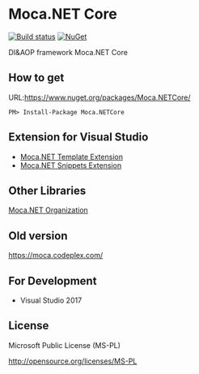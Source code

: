 # Moca.NET Core

[![Build status](https://ci.appveyor.com/api/projects/status/kq6o4o1jcia74so0?svg=true)](https://ci.appveyor.com/project/miyabis/mocacore)
[![NuGet](https://img.shields.io/nuget/v/Moca.NETCore.svg)](https://www.nuget.org/packages/Moca.NETCore/)

DI&amp;AOP framework Moca.NET Core

## How to get

URL:https://www.nuget.org/packages/Moca.NETCore/
```
PM> Install-Package Moca.NETCore
```

## Extension for Visual Studio

* [Moca.NET Template Extension](https://github.com/mocanet/TemplateVSPackage)
* [Moca.NET Snippets Extension](https://github.com/mocanet/SnippetsVSPackage)


## Other Libraries

[Moca.NET Organization](https://github.com/mocanet)

## Old version

https://moca.codeplex.com/


## For Development

* Visual Studio 2017

## License

Microsoft Public License (MS-PL)

http://opensource.org/licenses/MS-PL
